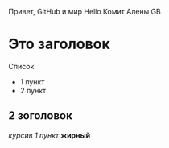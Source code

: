 Привет, GitHub и мир
Hello
Комит Алены GB
# Это заголовок
Список
* 1 пункт
* 2 пункт
## 2 зоголовок
*курсив 1 пункт* 
**жирный**
